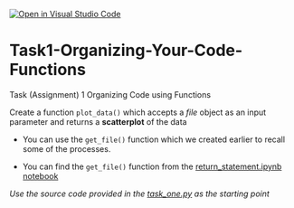 [![Open in Visual Studio Code](https://classroom.github.com/assets/open-in-vscode-718a45dd9cf7e7f842a935f5ebbe5719a5e09af4491e668f4dbf3b35d5cca122.svg)](https://classroom.github.com/online_ide?assignment_repo_id=14982958&assignment_repo_type=AssignmentRepo)
# Task1-Organizing-Your-Code-Functions

Task (Assignment) 1 Organizing Code using Functions

Create a function `plot_data()` which accepts a _file_ object as an input parameter and  returns a **scatterplot** of the data

- You can use the `get_file()` function which we created earlier to recall some of the processes. 
  
- You can find the `get_file()` function from the [return_statement.ipynb notebook](https://github.com/Department-of-Surveying-and-Geomatics/Programming-for-Geomatics-Applications/blob/main/functions_and_modules/return_statement.ipynb)

_Use the source code provided in the [task_one.py](task_one.py) as the starting point_ 

